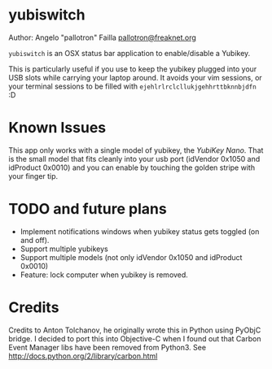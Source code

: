 yubiswitch
==========

Author: Angelo "pallotron" Failla <pallotron@freaknet.org>

`yubiswitch` is an OSX status bar application to enable/disable a Yubikey.

This is particularly useful if you use to keep the yubikey plugged into your
USB slots while carrying your laptop around. It avoids your vim sessions, or
your terminal sessions to be filled with `ejehlrlrclcllukjgehhrttbknnbjdfn` :D

Known Issues
============

This app only works with a single model of yubikey, the *YubiKey Nano*.
That is the small model that fits cleanly into your usb port (idVendor 0x1050
and idProduct 0x0010) and you can enable by touching the golden stripe with
your finger tip.

TODO and future plans
=====================

* Implement notifications windows when yubikey status gets toggled (on and off).
* Support multiple yubikeys
* Support multiple models (not only idVendor 0x1050 and idProduct 0x0010)
* Feature: lock computer when yubikey is removed.

Credits
=======

Credits to Anton Tolchanov, he originally wrote this in Python using PyObjC
bridge. I decided to port this into Objective-C when I found out that Carbon
Event Manager libs have been removed from Python3.
See http://docs.python.org/2/library/carbon.html